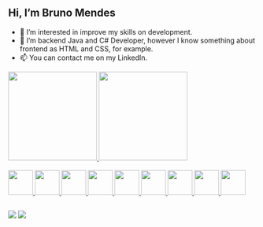 ## Hi, I’m Bruno Mendes
- 👀 I’m interested in improve my skills on development.
- 🌱 I’m backend Java and C# Developer, however I know something about frontend as HTML and CSS, for example.
- 📫 You can contact me on my LinkedIn. 

<div>
  <a href="https://github.com/BrunoSMendes89">
  <img height="180em" src="https://github-readme-stats.vercel.app/api?username=BrunoSMendes89&show_icons=true&theme=gruvbox&include_all_commits=true&count_private=true"/>
  <img height="180em" src="https://github-readme-stats.vercel.app/api/top-langs/?username=BrunoSMendes89&layout=compact&langs_count=16&theme=gruvbox"/>  
</div>
  
<div style="display: inline_block"><br>
  <img height="50em" src="https://cdn.jsdelivr.net/gh/devicons/devicon/icons/java/java-plain-wordmark.svg" />         
  <img height="50em" src="https://cdn.jsdelivr.net/gh/devicons/devicon/icons/spring/spring-original-wordmark.svg" />
  <img height="50em" src="https://cdn.jsdelivr.net/gh/devicons/devicon/icons/microsoftsqlserver/microsoftsqlserver-plain-wordmark.svg" />
  <img height="50em" src="https://cdn.jsdelivr.net/gh/devicons/devicon/icons/mysql/mysql-plain-wordmark.svg" />
  <img height="50em" src="https://cdn.jsdelivr.net/gh/devicons/devicon/icons/html5/html5-plain-wordmark.svg" />
  <img height="50em" src="https://cdn.jsdelivr.net/gh/devicons/devicon/icons/css3/css3-plain-wordmark.svg" />
  <img height="50em" src="https://cdn.jsdelivr.net/gh/devicons/devicon/icons/docker/docker-plain-wordmark.svg" />
  <img height="50em" src="https://cdn.jsdelivr.net/gh/devicons/devicon/icons/csharp/csharp-original.svg" />  
  <img height="50em" src="https://cdn.jsdelivr.net/gh/devicons/devicon/icons/amazonwebservices/amazonwebservices-original.svg" />
          
</div>
  
  ##
 
<div> 
 <!-- 
<a href="https://www.youtube.com/channel/UC_-uuuZbY0AAt9CViNzvc-Q" target="_blank"><img src="https://img.shields.io/badge/YouTube-FF0000?style=for-the-badge&logo=youtube&logoColor=white" target="_blank"></a>
  <a href="https://instagram.com/rafaballerini" target="_blank"><img src="https://img.shields.io/badge/-Instagram-%23E4405F?style=for-the-badge&logo=instagram&logoColor=white" target="_blank"></a>
 	<a href="https://www.twitch.tv/rafaballerinii" target="_blank"><img src="https://img.shields.io/badge/Twitch-9146FF?style=for-the-badge&logo=twitch&logoColor=white" target="_blank"></a>
 <a href="https://discord.gg/G9GPg5SA75" target="_blank"><img src="https://img.shields.io/badge/Discord-7289DA?style=for-the-badge&logo=discord&logoColor=white" target="_blank"></a> 
--->
  
  <a href = "mailto:brunosmendes@gmail.com"><img src="https://img.shields.io/badge/-Gmail-%23333?style=for-the-badge&logo=gmail&logoColor=white" target="_blank"></a>
  <a href="https://www.linkedin.com/in/bruno-mendes-15246894/" target="_blank"><img src="https://img.shields.io/badge/-LinkedIn-%230077B5?style=for-the-badge&logo=linkedin&logoColor=white" target="_blank"></a> 
 <!---
  ![Snake animation](https://github.com/rafaballerini/rafaballerini/blob/output/github-contribution-grid-snake.svg)
 --->
</div>


<!---
BrunoSMendes89/BrunoSMendes89 is a ✨ special ✨ repository because its `README.md` (this file) appears on your GitHub profile.
You can click the Preview link to take a look at your changes.
--->
